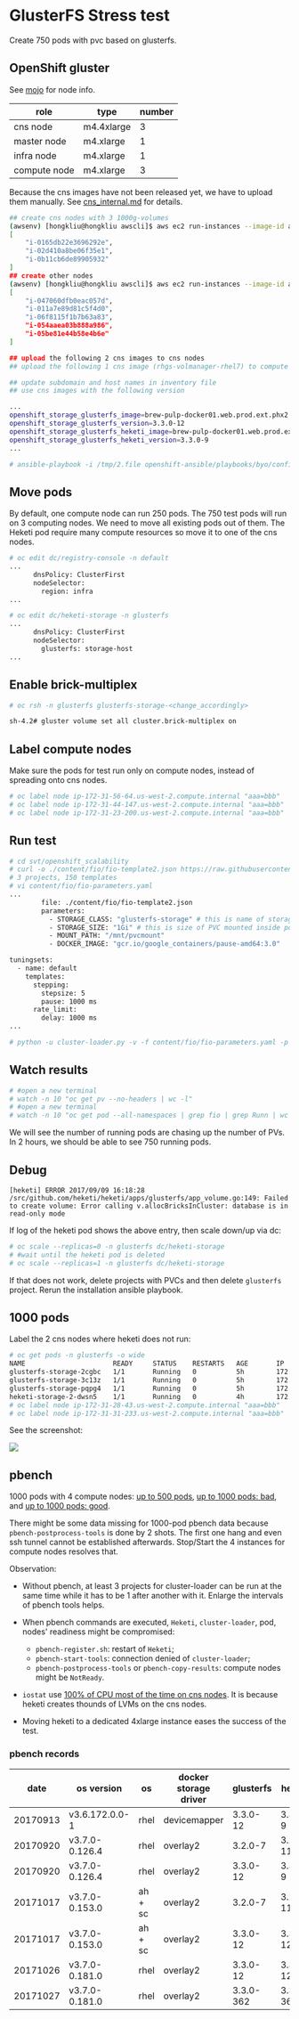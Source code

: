 # GlusterFS Stress test

Create 750 pods with pvc based on glusterfs.

## OpenShift gluster

See [mojo](https://mojo.redhat.com/docs/DOC-1138715) for node info.

| role         | type       | number |
|--------------|------------|--------|
| cns node     | m4.4xlarge | 3      |
| master node  | m4.xlarge  | 1      |
| infra node   | m4.xlarge  | 1      |
| compute node | m4.xlarge  | 3      |


Because the cns images have not been released yet, we have to upload them
manually. See [cns_internal.md](../storage/cns_internal.md) for details.

```sh
## create cns nodes with 3 1000g-volumes
(awsenv) [hongkliu@hongkliu awscli]$ aws ec2 run-instances --image-id ami-6ca0ba15     --security-group-ids sg-5c5ace38 --count 3 --instance-type m4.4xlarge --key-name id_rsa_perf     --subnet subnet-4879292d  --block-device-mappings "[{\"DeviceName\":\"/dev/sdb\", \"Ebs\":{\"VolumeSize\": 60}},{\"DeviceName\":\"/dev/sdf\", \"Ebs\":{\"VolumeSize\": 1000}},{\"DeviceName\":\"/dev/sdg\", \"Ebs\":{\"VolumeSize\": 1000}},{\"DeviceName\":\"/dev/sdh\", \"Ebs\":{\"VolumeSize\": 1000}}]"     --query 'Instances[*].InstanceId'     --tag-specifications="[{\"ResourceType\":\"instance\",\"Tags\":[{\"Key\":\"Name\",\"Value\":\"qe-hongkliu-bbb-test-0909\"}]}]"
[
    "i-0165db22e3696292e",
    "i-02d410a8be06f35e1",
    "i-0b11cb6de89905932"
]
## create other nodes
(awsenv) [hongkliu@hongkliu awscli]$ aws ec2 run-instances --image-id ami-6ca0ba15     --security-group-ids sg-5c5ace38 --count 5 --instance-type m4.xlarge --key-name id_rsa_perf     --subnet subnet-4879292d  --block-device-mappings "[{\"DeviceName\":\"/dev/sdb\", \"Ebs\":{\"VolumeSize\": 60}}]"     --query 'Instances[*].InstanceId'     --tag-specifications="[{\"ResourceType\":\"instance\",\"Tags\":[{\"Key\":\"Name\",\"Value\":\"qe-hongkliu-bbb-test-0909\"}]}]"
[
    "i-047060dfb0eac057d",
    "i-011a7e89d81c5f4d0",
    "i-06f8115f1b7b63a83",
    "i-054aaea03b888a986",
    "i-05be81e44b58e4b6e"
]

## upload the following 2 cns images to cns nodes
## upload the following 1 cns image (rhgs-volmanager-rhel7) to compute nodes

## update subdomain and host names in inventory file
## use cns images with the following version

...
openshift_storage_glusterfs_image=brew-pulp-docker01.web.prod.ext.phx2.redhat.com:8888/rhgs3/rhgs-server-rhel7
openshift_storage_glusterfs_version=3.3.0-12
openshift_storage_glusterfs_heketi_image=brew-pulp-docker01.web.prod.ext.phx2.redhat.com:8888/rhgs3/rhgs-volmanager-rhel7
openshift_storage_glusterfs_heketi_version=3.3.0-9
...

# ansible-playbook -i /tmp/2.file openshift-ansible/playbooks/byo/config.yml
```

## Move pods

By default, one compute node can run 250 pods.
The 750 test pods will run on 3 computing nodes. We need to move all existing
pods out of them. The Heketi pod require many compute resources so move it
to one of the cns nodes.

```sh
# oc edit dc/registry-console -n default
...
      dnsPolicy: ClusterFirst
      nodeSelector:
        region: infra
...

# oc edit dc/heketi-storage -n glusterfs
...
      dnsPolicy: ClusterFirst
      nodeSelector:
        glusterfs: storage-host
...
```

## Enable brick-multiplex

```sh
# oc rsh -n glusterfs glusterfs-storage-<change_accordingly>

sh-4.2# gluster volume set all cluster.brick-multiplex on
```


## Label compute nodes
Make sure the pods for test run only on compute nodes, instead of spreading
onto cns nodes.

```sh
# oc label node ip-172-31-56-64.us-west-2.compute.internal "aaa=bbb"
# oc label node ip-172-31-44-147.us-west-2.compute.internal "aaa=bbb"
# oc label node ip-172-31-23-200.us-west-2.compute.internal "aaa=bbb"
```

## Run test

```sh
# cd svt/openshift_scalability
# curl -o ./content/fio/fio-template2.json https://raw.githubusercontent.com/hongkailiu/svt-case-doc/master/files/fio-template2.json
# 3 projects, 150 templates
# vi content/fio/fio-parameters.yaml
...
        file: ./content/fio/fio-template2.json
        parameters:
          - STORAGE_CLASS: "glusterfs-storage" # this is name of storage class to use
          - STORAGE_SIZE: "1Gi" # this is size of PVC mounted inside pod
          - MOUNT_PATH: "/mnt/pvcmount"
          - DOCKER_IMAGE: "gcr.io/google_containers/pause-amd64:3.0"

tuningsets:
  - name: default
    templates:
      stepping:
        stepsize: 5
        pause: 1000 ms
      rate_limit:
        delay: 1000 ms
...

# python -u cluster-loader.py -v -f content/fio/fio-parameters.yaml -p 1
```

## Watch results

```sh
# #open a new terminal
# watch -n 10 "oc get pv --no-headers | wc -l"
# #open a new terminal
# watch -n 10 "oc get pod --all-namespaces | grep fio | grep Runn | wc -l"
```

We will see the number of running pods are chasing up the number of PVs.
In 2 hours, we should be able to see 750 running pods.

## Debug

```
[heketi] ERROR 2017/09/09 16:18:28 /src/github.com/heketi/heketi/apps/glusterfs/app_volume.go:149: Failed to create volume: Error calling v.allocBricksInCluster: database is in read-only mode
```

If log of the heketi pod shows the above entry, then scale down/up via dc:

```sh
# oc scale --replicas=0 -n glusterfs dc/heketi-storage
# #wait until the heketi pod is deleted
# oc scale --replicas=1 -n glusterfs dc/heketi-storage
```

If that does not work, delete projects with PVCs and then delete
<code>glusterfs</code> project. Rerun the installation ansible playbook.

## 1000 pods
Label the 2 cns nodes where heketi does not run:

```sh
# oc get pods -n glusterfs -o wide
NAME                      READY     STATUS    RESTARTS   AGE       IP              NODE
glusterfs-storage-2cgbc   1/1       Running   0          5h        172.31.28.43    ip-172-31-28-43.us-west-2.compute.internal
glusterfs-storage-3c13z   1/1       Running   0          5h        172.31.1.45     ip-172-31-1-45.us-west-2.compute.internal
glusterfs-storage-pqpg4   1/1       Running   0          5h        172.31.31.233   ip-172-31-31-233.us-west-2.compute.internal
heketi-storage-2-dwsn5    1/1       Running   0          4h        172.20.1.3      ip-172-31-1-45.us-west-2.compute.internal
# oc label node ip-172-31-28-43.us-west-2.compute.internal "aaa=bbb"
# oc label node ip-172-31-31-233.us-west-2.compute.internal "aaa=bbb"
```

See the screenshot:

![](https://github.com/hongkailiu/svt-case-doc/raw/master/files/glusterfs_stress.png)

## pbench

1000 pods with 4 compute nodes: [up to 500 pods](http://pbench.perf.lab.eng.bos.redhat.com/results/EC2::ip-172-31-26-166/),
[up to 1000 pods: bad](http://pbench.perf.lab.eng.bos.redhat.com/results/EC2::ip-172-31-38-67/), and [up to 1000 pods: good](http://pbench.perf.lab.eng.bos.redhat.com/results/EC2::ip-172-31-15-147/).

There might be some data missing for 1000-pod pbench data because <code>pbench-postprocess-tools</code>
is done by 2 shots. The first one hang and even ssh tunnel cannot be established afterwards. Stop/Start
the 4 instances for compute nodes resolves that.

Observation:

* Without pbench, at least 3 projects for cluster-loader can be run at the same time while it has to be 1 after another with it.
Enlarge the intervals of pbench tools helps.
* When pbench commands are executed, <code>Heketi</code>, <code>cluster-loader</code>,
pod, nodes' readiness might be compromised:

    * <code>pbench-register.sh</code>: restart of <code>Heketi</code>;
    * <code>pbench-start-tools</code>: connection denied of <code>cluster-loader</code>;
    * <code>pbench-postprocess-tools</code> or <code>pbench-copy-results</code>: compute nodes might be <code>NotReady</code>.

* <code>iostat</code> use [100% of CPU most of the time on cns nodes](http://pbench.perf.lab.eng.bos.redhat.com/results/EC2::ip-172-31-26-166/hk-glusterfs-stress-a/tools-default/ip-172-31-28-89.us-west-2.compute.internal/pidstat/cpu_usage.html). It is because heketi creates thounds of LVMs on the cns nodes.
* Moving heketi to a dedicated 4xlarge instance eases the success of the test.

### pbench records

| date     | os version     | os      | docker storage driver | glusterfs | heketi    | released | #pod | pbench data                                                                                                                                                                                                          |
|----------|----------------|---------|-----------------------|-----------|-----------|----------|------|----------------------------------------------------------------------------------------------------------------------------------------------------------------------------------------------------------------------|
| 20170913 | v3.6.172.0.0-1 | rhel    | devicemapper          | 3.3.0-12  | 3.3.0-9   | no       | 1000 | [link](http://pbench.perf.lab.eng.bos.redhat.com/results/EC2::ip-172-31-15-147/)                                                                                                                                     |
| 20170920 | v3.7.0-0.126.4 | rhel    | overlay2              | 3.2.0-7   | 3.2.0-11  | yes      | 779  | [link](http://pbench.perf.lab.eng.bos.redhat.com/results/EC2::ip-172-31-49-191/) or [link-ex](http://perf-infra.ec2.breakage.org/pbench/results/ip-172-31-49-191/)                                                   |
| 20170920 | v3.7.0-0.126.4 | rhel    | overlay2              | 3.3.0-12  | 3.3.0-9   | no       | 1000 | [link](http://pbench.perf.lab.eng.bos.redhat.com/results/EC2::ip-172-31-51-204/) or [link-ex](http://perf-infra.ec2.breakage.org/pbench/results/ip-172-31-51-204/)                                                   |
| 20171017 | v3.7.0-0.153.0 | ah + sc | overlay2              | 3.2.0-7   | 3.2.0-11  | yes      | 796  | na                                                                                                                                                                                                                   |
| 20171017 | v3.7.0-0.153.0 | ah + sc | overlay2              | 3.3.0-12  | 3.3.0-12  | no       | 1000 | na                                                                                                                                                                                                                   |
| 20171026 | v3.7.0-0.181.0 | rhel    | overlay2              | 3.3.0-12  | 3.3.0-12  | no       | 1000 | [link](http://pbench.perf.lab.eng.bos.redhat.com/results/EC2::ip-172-31-12-188/) or [link-ex](http://perf-infra.ec2.breakage.org/pbench/results/ip-172-31-12-188/) |
| 20171027 | v3.7.0-0.181.0 | rhel    | overlay2              | 3.3.0-362 | 3.3.0-362 | yes      | 1000 | [link](http://pbench.perf.lab.eng.bos.redhat.com/results/EC2::ip-172-31-48-254/) or [link-ex](http://perf-infra.ec2.breakage.org/pbench/results/ip-172-31-48-254/)                                                   |
